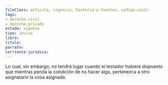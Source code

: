 ```yaml
---
fileClass: articulo, vigencia, historia-y-fuentes, codigo-civil
tags:
- derecho-civil
- derecho-privado
estado: vigente
tipo: inciso
libro:
titulo:
parrafo:
corriente-juridica:
---
```

Lo cual, sin embargo, no tendrá lugar cuando el testador hubiere dispuesto que mientras penda la condición de no hacer algo, pertenezca a otro asignatario la cosa asignada.